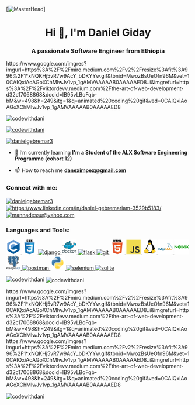 [![MasterHead](https://www.google.com/imgres?imgurl=https%3A%2F%2Fthumbs.gfycat.com%2FKindDistortedIrrawaddydolphin-size_restricted.gif&tbnid=siTEw_b4w1pCRM&vet=10CAIQxiAoAGoXChMIwJv1vp_1gAMVAAAAAB0AAAAAEDM..i&imgrefurl=https%3A%2F%2Fgfycat.com%2Fkinddistortedirrawaddydolphin&docid=IzRLwEPRIr0ImM&w=445&h=250&itg=1&q=animated%20coding%20gif&ved=0CAIQxiAoAGoXChMIwJv1vp_1gAMVAAAAAB0AAAAAEDM)]
<h1 align="center">Hi 👋, I'm Daniel Giday</h1>
<h3 align="center">A passionate Software Engineer from Ethiopia</h3>
https://www.google.com/imgres?imgurl=https%3A%2F%2Fmiro.medium.com%2Fv2%2Fresize%3Afit%3A996%2F1*xNQKHj5vR7w9AcY_bDKYYw.gif&tbnid=MwozBsUeOfn96M&vet=10CAIQxiAoAGoXChMIwJv1vp_1gAMVAAAAAB0AAAAAED8..i&imgrefurl=https%3A%2F%2Fviktordevv.medium.com%2Fthe-art-of-web-development-d32c17068868&docid=IB95vLBoFqb-bM&w=498&h=249&itg=1&q=animated%20coding%20gif&ved=0CAIQxiAoAGoXChMIwJv1vp_1gAMVAAAAAB0AAAAAED8

<p align="left"> <img src="https://komarev.com/ghpvc/?username=codewithdani&label=Profile%20views&color=0e75b6&style=flat" alt="codewithdani" /> </p>

<p align="left"> <a href="https://github.com/ryo-ma/github-profile-trophy"><img src="https://github-profile-trophy.vercel.app/?username=codewithdani" alt="codewithdani" /></a> </p>

<p align="left"> <a href="https://twitter.com/danielgebremar3" target="blank"><img src="https://img.shields.io/twitter/follow/danielgebremar3?logo=twitter&style=for-the-badge" alt="danielgebremar3" /></a> </p>

- 🌱 I’m currently learning **I'm a Student of the ALX Software Engineering Programme (cohort 12)**

- 📫 How to reach me **daneximpex@gmail.com**

<h3 align="left">Connect with me:</h3>
<p align="left">
<a href="https://twitter.com/danielgebremar3" target="blank"><img align="center" src="https://raw.githubusercontent.com/rahuldkjain/github-profile-readme-generator/master/src/images/icons/Social/twitter.svg" alt="danielgebremar3" height="30" width="40" /></a>
<a href="https://linkedin.com/in/https://www.linkedin.com/in/daniel-gebremariam-3529b5183/" target="blank"><img align="center" src="https://raw.githubusercontent.com/rahuldkjain/github-profile-readme-generator/master/src/images/icons/Social/linked-in-alt.svg" alt="https://www.linkedin.com/in/daniel-gebremariam-3529b5183/" height="30" width="40" /></a>
<a href="https://fb.com/mannadessu@yahoo.com" target="blank"><img align="center" src="https://raw.githubusercontent.com/rahuldkjain/github-profile-readme-generator/master/src/images/icons/Social/facebook.svg" alt="mannadessu@yahoo.com" height="30" width="40" /></a>
</p>

<h3 align="left">Languages and Tools:</h3>
<p align="left"> <a href="https://www.cprogramming.com/" target="_blank" rel="noreferrer"> <img src="https://raw.githubusercontent.com/devicons/devicon/master/icons/c/c-original.svg" alt="c" width="40" height="40"/> </a> <a href="https://www.w3schools.com/css/" target="_blank" rel="noreferrer"> <img src="https://raw.githubusercontent.com/devicons/devicon/master/icons/css3/css3-original-wordmark.svg" alt="css3" width="40" height="40"/> </a> <a href="https://www.djangoproject.com/" target="_blank" rel="noreferrer"> <img src="https://cdn.worldvectorlogo.com/logos/django.svg" alt="django" width="40" height="40"/> </a> <a href="https://www.docker.com/" target="_blank" rel="noreferrer"> <img src="https://raw.githubusercontent.com/devicons/devicon/master/icons/docker/docker-original-wordmark.svg" alt="docker" width="40" height="40"/> </a> <a href="https://flask.palletsprojects.com/" target="_blank" rel="noreferrer"> <img src="https://www.vectorlogo.zone/logos/pocoo_flask/pocoo_flask-icon.svg" alt="flask" width="40" height="40"/> </a> <a href="https://git-scm.com/" target="_blank" rel="noreferrer"> <img src="https://www.vectorlogo.zone/logos/git-scm/git-scm-icon.svg" alt="git" width="40" height="40"/> </a> <a href="https://www.w3.org/html/" target="_blank" rel="noreferrer"> <img src="https://raw.githubusercontent.com/devicons/devicon/master/icons/html5/html5-original-wordmark.svg" alt="html5" width="40" height="40"/> </a> <a href="https://developer.mozilla.org/en-US/docs/Web/JavaScript" target="_blank" rel="noreferrer"> <img src="https://raw.githubusercontent.com/devicons/devicon/master/icons/javascript/javascript-original.svg" alt="javascript" width="40" height="40"/> </a> <a href="https://www.linux.org/" target="_blank" rel="noreferrer"> <img src="https://raw.githubusercontent.com/devicons/devicon/master/icons/linux/linux-original.svg" alt="linux" width="40" height="40"/> </a> <a href="https://www.mysql.com/" target="_blank" rel="noreferrer"> <img src="https://raw.githubusercontent.com/devicons/devicon/master/icons/mysql/mysql-original-wordmark.svg" alt="mysql" width="40" height="40"/> </a> <a href="https://www.nginx.com" target="_blank" rel="noreferrer"> <img src="https://raw.githubusercontent.com/devicons/devicon/master/icons/nginx/nginx-original.svg" alt="nginx" width="40" height="40"/> </a> <a href="https://www.postgresql.org" target="_blank" rel="noreferrer"> <img src="https://raw.githubusercontent.com/devicons/devicon/master/icons/postgresql/postgresql-original-wordmark.svg" alt="postgresql" width="40" height="40"/> </a> <a href="https://postman.com" target="_blank" rel="noreferrer"> <img src="https://www.vectorlogo.zone/logos/getpostman/getpostman-icon.svg" alt="postman" width="40" height="40"/> </a> <a href="https://www.python.org" target="_blank" rel="noreferrer"> <img src="https://raw.githubusercontent.com/devicons/devicon/master/icons/python/python-original.svg" alt="python" width="40" height="40"/> </a> <a href="https://www.selenium.dev" target="_blank" rel="noreferrer"> <img src="https://raw.githubusercontent.com/detain/svg-logos/780f25886640cef088af994181646db2f6b1a3f8/svg/selenium-logo.svg" alt="selenium" width="40" height="40"/> </a> <a href="https://www.sqlite.org/" target="_blank" rel="noreferrer"> <img src="https://www.vectorlogo.zone/logos/sqlite/sqlite-icon.svg" alt="sqlite" width="40" height="40"/> </a> </p>

<p><img align="left" src="https://github-readme-stats.vercel.app/api/top-langs?username=codewithdani&show_icons=true&locale=en&layout=compact" alt="codewithdani" /></p>

<p>&nbsp;<img align="center" src="https://github-readme-stats.vercel.app/api?username=codewithdani&show_icons=true&locale=en" alt="codewithdani" /></p>
https://www.google.com/imgres?imgurl=https%3A%2F%2Fmiro.medium.com%2Fv2%2Fresize%3Afit%3A996%2F1*xNQKHj5vR7w9AcY_bDKYYw.gif&tbnid=MwozBsUeOfn96M&vet=10CAIQxiAoAGoXChMIwJv1vp_1gAMVAAAAAB0AAAAAED8..i&imgrefurl=https%3A%2F%2Fviktordevv.medium.com%2Fthe-art-of-web-development-d32c17068868&docid=IB95vLBoFqb-bM&w=498&h=249&itg=1&q=animated%20coding%20gif&ved=0CAIQxiAoAGoXChMIwJv1vp_1gAMVAAAAAB0AAAAAED8
https://www.google.com/imgres?imgurl=https%3A%2F%2Fmiro.medium.com%2Fv2%2Fresize%3Afit%3A996%2F1*xNQKHj5vR7w9AcY_bDKYYw.gif&tbnid=MwozBsUeOfn96M&vet=10CAIQxiAoAGoXChMIwJv1vp_1gAMVAAAAAB0AAAAAED8..i&imgrefurl=https%3A%2F%2Fviktordevv.medium.com%2Fthe-art-of-web-development-d32c17068868&docid=IB95vLBoFqb-bM&w=498&h=249&itg=1&q=animated%20coding%20gif&ved=0CAIQxiAoAGoXChMIwJv1vp_1gAMVAAAAAB0AAAAAED8

<p><img align="center" src="https://github-readme-streak-stats.herokuapp.com/?user=codewithdani&" alt="codewithdani" /></p>
